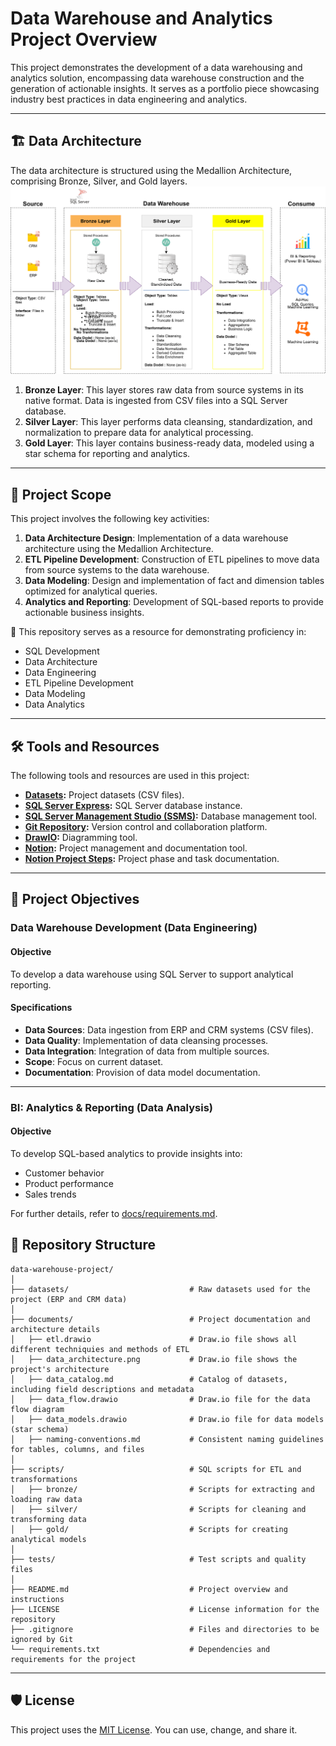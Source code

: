 # Data Warehouse and Analytics Project Overview

This project demonstrates the development of a data warehousing and analytics solution, encompassing data warehouse construction and the generation of actionable insights. It serves as a portfolio piece showcasing industry best practices in data engineering and analytics.

---
## 🏗️ Data Architecture

The data architecture is structured using the Medallion Architecture, comprising Bronze, Silver, and Gold layers.
![Data Architecture](docs/data_architecture.png)

1.  **Bronze Layer**: This layer stores raw data from source systems in its native format. Data is ingested from CSV files into a SQL Server database.
2.  **Silver Layer**: This layer performs data cleansing, standardization, and normalization to prepare data for analytical processing.
3.  **Gold Layer**: This layer contains business-ready data, modeled using a star schema for reporting and analytics.

---
## 📖 Project Scope

This project involves the following key activities:

1.  **Data Architecture Design**: Implementation of a data warehouse architecture using the Medallion Architecture.
2.  **ETL Pipeline Development**: Construction of ETL pipelines to move data from source systems to the data warehouse.
3.  **Data Modeling**: Design and implementation of fact and dimension tables optimized for analytical queries.
4.  **Analytics and Reporting**: Development of SQL-based reports to provide actionable business insights.

🎯 This repository serves as a resource for demonstrating proficiency in:
-   SQL Development
-   Data Architecture
-   Data Engineering
-   ETL Pipeline Development
-   Data Modeling
-   Data Analytics

---

## 🛠️ Tools and Resources

The following tools and resources are used in this project:
-   **[Datasets](datasets/):** Project datasets (CSV files).
-   **[SQL Server Express](https://www.microsoft.com/en-us/sql-server/sql-server-downloads):** SQL Server database instance.
-   **[SQL Server Management Studio (SSMS)](https://learn.microsoft.com/en-us/sql/ssms/download-sql-server-management-studio-ssms?view=sql-server-ver16):** Database management tool.
-   **[Git Repository](https://github.com/):** Version control and collaboration platform.
-   **[DrawIO](https://www.drawio.com/):** Diagramming tool.
-   **[Notion](https://www.notion.com/):** Project management and documentation tool.
-   **[Notion Project Steps](https://www.notion.so/Data-Warehouse-Project-1a58780af51280ec95e1e329250eaa1c):** Project phase and task documentation.

---

## 🚀 Project Objectives

### Data Warehouse Development (Data Engineering)

#### Objective
To develop a data warehouse using SQL Server to support analytical reporting.

#### Specifications
-   **Data Sources**: Data ingestion from ERP and CRM systems (CSV files).
-   **Data Quality**: Implementation of data cleansing processes.
-   **Data Integration**: Integration of data from multiple sources.
-   **Scope**: Focus on current dataset.
-   **Documentation**: Provision of data model documentation.

---

### BI: Analytics & Reporting (Data Analysis)

#### Objective
To develop SQL-based analytics to provide insights into:
-   Customer behavior
-   Product performance
-   Sales trends

For further details, refer to [docs/requirements.md](docs/requirements.md).

## 📂 Repository Structure
```
data-warehouse-project/
│
├── datasets/                           # Raw datasets used for the project (ERP and CRM data)
│
├── documents/                          # Project documentation and architecture details
│   ├── etl.drawio                      # Draw.io file shows all different techniquies and methods of ETL
│   ├── data_architecture.png           # Draw.io file shows the project's architecture
│   ├── data_catalog.md                 # Catalog of datasets, including field descriptions and metadata
│   ├── data_flow.drawio                # Draw.io file for the data flow diagram
│   ├── data_models.drawio              # Draw.io file for data models (star schema)
│   ├── naming-conventions.md           # Consistent naming guidelines for tables, columns, and files
│
├── scripts/                            # SQL scripts for ETL and transformations
│   ├── bronze/                         # Scripts for extracting and loading raw data
│   ├── silver/                         # Scripts for cleaning and transforming data
│   ├── gold/                           # Scripts for creating analytical models
│
├── tests/                              # Test scripts and quality files
│
├── README.md                           # Project overview and instructions
├── LICENSE                             # License information for the repository
├── .gitignore                          # Files and directories to be ignored by Git
└── requirements.txt                    # Dependencies and requirements for the project
```
---
## 🛡️ License

This project uses the [MIT License](LICENSE). You can use, change, and share it.
